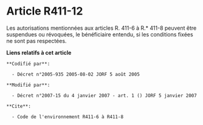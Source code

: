 # Article R411-12

Les autorisations mentionnées aux articles R. 411-6 à R.* 411-8 peuvent être suspendues ou révoquées, le bénéficiaire
entendu, si les conditions fixées ne sont pas respectées.

**Liens relatifs à cet article**

	**Codifié par**:

	  - Décret n°2005-935 2005-08-02 JORF 5 août 2005

	**Modifié par**:

	  - Décret n°2007-15 du 4 janvier 2007 - art. 1 () JORF 5 janvier 2007

	**Cite**:

	  - Code de l'environnement R411-6 à R411-8
